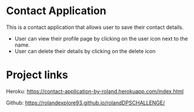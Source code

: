# Contact Application
This is a contact application that allows user to save their contact details.
* User can view their profile page by clicking on the user icon next to the name.
* User can delete their details by clicking on the delete icon

# Project links
Heroku: https://contact-application-by-roland.herokuapp.com/index.html

Github: https://rolandexplore93.github.io/rolandDPSCHALLENGE/
